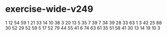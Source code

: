 # exercise-wide-v249
1
12
54
59
1
21
33
14
10
38
3
20
13
5
35
7
39
7
34
39
28
33
63
1
3
42
25
88
30
52
29
52
59
5
17
52
79
44
55
41
6
74
63
61
35
51
58
41
30
13
14
19
10
3
